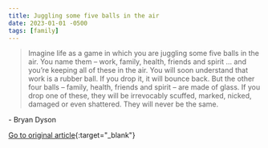 ```yaml
---
title: Juggling some five balls in the air
date: 2023-01-01 -0500
tags: [family]
---
```


> Imagine life as a game in which you are juggling some five balls in the air. You name them – work, family, health, friends and spirit … and you’re keeping all of these in the air.  You will soon understand that work is a rubber ball. If you drop it, it will bounce back. But the other four balls – family, health, friends and spirit – are made of glass. If you drop one of these, they will be irrevocably scuffed, marked, nicked, damaged or even shattered. They will never be the same.

\- Bryan Dyson

[Go to original article](https://chrisyeh.com/2015/10/youre-not-indispensable-except-when-you.html){:target="_blank"}